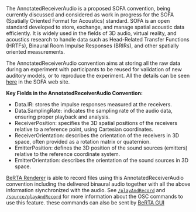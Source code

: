 
The AnnotatedReceiverAudio is a proposed SOFA convention, being currently discussed and considered as work in progress for the SOFA (Spatially Oriented Format for Acoustics) standard. SOFA is an open standard developed to store, exchange, and manage spatial acoustic data efficiently. It is widely used in the fields of 3D audio, virtual reality, and acoustics research to handle data such as Head-Related Transfer Functions (HRTFs), Binaural Room Impulse Responses (BRIRs), and other spatially oriented measurements.


The AnnotatedReceiverAudio convention aims at storing all the raw data during an experiment with participants to be reused for validation of new auditory models, or to reproduce the experiment. All the details can be seen <a href="https://www.sofaconventions.org/mediawiki/index.php/AnnotatedReceiverAudio" target="_blank">here</a> in the SOFA web site.

**Key Fields in the AnnotatedReceiverAudio Convention:**

- Data.IR: stores the impulse responses measured at the receivers. 
- Data.SamplingRate: indicates the sampling rate of the audio data, ensuring proper playback and analysis.
- ReceiverPosition: specifies the 3D spatial positions of the receivers relative to a reference point, using Cartesian coordinates.
- ReceiverOrientation:  describes the orientation of the receivers in 3D space, often provided as a rotation matrix or quaternion.
- EmitterPosition: defines the 3D position of the sound sources (emitters) relative to the reference coordinate system.
- EmitterOrientation: describes the orientation of the sound sources in 3D space.

[BeRTA Renderer](berta-renderer/index.md) is able to record files using this AnnotatedReceiverAudio convention including the delivered binaural audio together with all the above information siynchronized with the audio. See [`/playAndRecord`](/BRT-Documentation/osc/overall#playandrecord) and [`/source/playAndRecord`](/BRT-Documentation/osc/source#sourceplayandrecord) for more information about the OSC commands to use this feature. these commands can also be sent by [BeRTA GUI](berta-gui.md)

